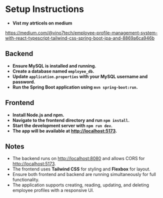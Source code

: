# Setup Instructions

- **Vist my atrticels on medium**
  
https://medium.com/@vino7tech/employee-profile-management-system-with-react-typescript-tailwind-css-spring-boot-jpa-and-8869a6ca946b

## Backend

- **Ensure MySQL is installed and running.**
- **Create a database named `employee_db`.**
- **Update `application.properties` with your MySQL username and password.**
- **Run the Spring Boot application using `mvn spring-boot:run`.**

## Frontend

- **Install Node.js and npm.**
- **Navigate to the frontend directory and run `npm install`.**
- **Start the development server with `npm run dev`.**
- **The app will be available at [http://localhost:5173](http://localhost:5173).**

## Notes

- The backend runs on [http://localhost:8080](http://localhost:8080) and allows CORS for [http://localhost:5173](http://localhost:5173).
- The frontend uses **Tailwind CSS** for styling and **Flexbox** for layout.
- Ensure both frontend and backend are running simultaneously for full functionality.
- The application supports creating, reading, updating, and deleting employee profiles with a responsive UI.
